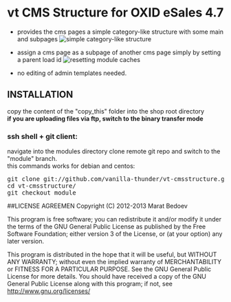 # vt CMS Structure for OXID eSales 4.7
* provides the cms pages a simple category-like structure with some main and subpages 
![simple category-like structure](https://raw.github.com/vanilla-thunder/vt-cmsstructure/screenshots/screenshot1.jpg)

* assign a cms page as a subpage of another cms page simply by setting a parent load id
![resetting module caches](https://raw.github.com/vanilla-thunder/vt-cmsstructure/screenshots/screenshot2.jpg)

* no editing of admin templates needed. 



## INSTALLATION
copy the content of the "copy_this" folder into the shop root directory  
**if you are uploading files via ftp, switch to the binary transfer mode**  
### ssh shell + git client:
navigate into the modules directory
clone remote git repo and switch to the "module" branch.  
this commands works for debian and centos:
<pre>
git clone git://github.com/vanilla-thunder/vt-cmsstructure.git
cd vt-cmsstructure/
git checkout module
</pre>


##LICENSE AGREEMEN
Copyright (C) 2012-2013  Marat Bedoev

This program is free software;
you can redistribute it and/or modify it under the terms of the GNU General Public License as published by the Free Software Foundation;
either version 3 of the License, or (at your option) any later version.

This program is distributed in the hope that it will be useful, but WITHOUT ANY WARRANTY;
without even the implied warranty of MERCHANTABILITY or FITNESS FOR A PARTICULAR PURPOSE. See the GNU General Public License for more details.
You should have received a copy of the GNU General Public License along with this program; if not, see <http://www.gnu.org/licenses/>
